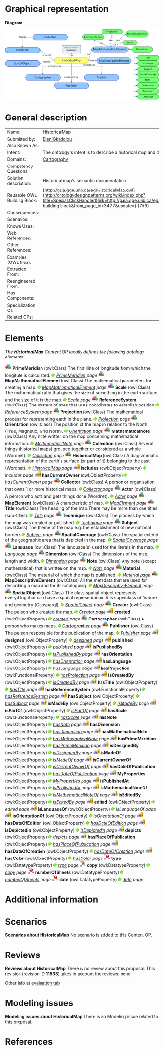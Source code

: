 #  Graphical representation


__Diagram__




[![Image:HistoricalMap.jpg](./HistoricalMap.jpg)](../Image/HistoricalMap.jpg.md "Image:HistoricalMap.jpg")




#  General description




|  |  |
| --- | --- |
|  Name: |  HistoricalMap |
|  Submitted by: | [EleniGkadolou](../User/EleniGkadolou.md "User:EleniGkadolou") |
|  Also Known As: |  |
|  Intent: |  The ontology's intent is to describe a historical map and its attributes. |
|  Domains: | [Cartography](../Community/Cartography.md "Community:Cartography") |
|  Competency Questions: |  |
|  Solution description: |  Historical map's semantic documentation |
|  Reusable OWL Building Block: | [http://gaia.gge.unb.ca/eg/HistoricalMap.owl](http://ontologydesignpatterns.org/wiki/index.php?title=Special:ClickHandler&link=http://gaia.gge.unb.ca/eg/HistoricalMap.owl&message=OWL building block&from_page_id=3477&update=) (759) |
|  Consequences: |  |
|  Scenarios: |  |
|  Known Uses: |  |
|  Web References: |  |
|  Other References: |  |
|  Examples (OWL files): |  |
|  Extracted From: |  |
|  Reengineered From: |  |
|  Has Components: |  |
|  Specialization Of: |  |
|  Related CPs: |  |


  




#  Elements


_The __HistoricalMap__ Content OP locally defines the following ontology elements:_



[![Class](./20px-Class.gif)](../Image/Class.gif.md "Class") __PrimeMeridian__ (owl:Class) The first lline of longitude from which the longitute is calculated. 
 [![](./11px-ArrowRight.gif)](../Image/ArrowRight.gif.md "ArrowRight.gif") _[PrimeMeridian](./HistoricalMap/hasPrimeMeridian.md "Submissions:HistoricalMap/PrimeMeridian") page_
[![Class](./20px-Class.gif)](../Image/Class.gif.md "Class") __MapMathematicalElement__ (owl:Class) The mathematical parameters for creating a map. 
 [![](./11px-ArrowRight.gif)](../Image/ArrowRight.gif.md "ArrowRight.gif") _[MapMathematicalElement](./HistoricalMap/MapMathematicalElement.md "Submissions:HistoricalMap/MapMathematicalElement") page_
[![Class](./20px-Class.gif)](../Image/Class.gif.md "Class") __Scale__ (owl:Class) The mathematical ratio that gives the size of something in the earth surface and the size of it in the map. 
 [![](./11px-ArrowRight.gif)](../Image/ArrowRight.gif.md "ArrowRight.gif") _[Scale](./HistoricalMap/hasScale.md "Submissions:HistoricalMap/Scale") page_
[![Class](./20px-Class.gif)](../Image/Class.gif.md "Class") __ReferenceSystem__ (owl:Class) The system of axes that uses coordinates to establish position 
 [![](./11px-ArrowRight.gif)](../Image/ArrowRight.gif.md "ArrowRight.gif") _[ReferenceSystem](./HistoricalMap/hasReferenceSystem.md "Submissions:HistoricalMap/ReferenceSystem") page_
[![Class](./20px-Class.gif)](../Image/Class.gif.md "Class") __Projection__ (owl:Class) The mathematical process for representing earth in the plane. 
 [![](./11px-ArrowRight.gif)](../Image/ArrowRight.gif.md "ArrowRight.gif") _[Projection](./HistoricalMap/hasProjection.md "Submissions:HistoricalMap/Projection") page_
[![Class](./20px-Class.gif)](../Image/Class.gif.md "Class") __Orientation__ (owl:Class) The position of the map in relation to the North (True, Magnetic, Grid North). 
 [![](./11px-ArrowRight.gif)](../Image/ArrowRight.gif.md "ArrowRight.gif") _[Orientation](./HistoricalMap/hasOrientation.md "Submissions:HistoricalMap/Orientation") page_
[![Class](./20px-Class.gif)](../Image/Class.gif.md "Class") __MathematicalNote__ (owl:Class) Any note written on the map concerning mathematical information. 
 [![](./11px-ArrowRight.gif)](../Image/ArrowRight.gif.md "ArrowRight.gif") _[MathematicalNote](./HistoricalMap/hasMathematicalNote.md "Submissions:HistoricalMap/MathematicalNote") page_
[![Class](./20px-Class.gif)](../Image/Class.gif.md "Class") __Collection__ (owl:Class) Several things (historical maps) grouped together or considered as a whole (Wordnet). 
 [![](./11px-ArrowRight.gif)](../Image/ArrowRight.gif.md "ArrowRight.gif") _[Collection](../Collection/Collection.md "Submissions:HistoricalMap/Collection") page_
[![Class](./20px-Class.gif)](../Image/Class.gif.md "Class") __HistoricalMap__ (owl:Class) A diagrammatic representation of the earth's surface (or part of it) belonging to the past (Wordnet). 
 [![](./11px-ArrowRight.gif)](../Image/ArrowRight.gif.md "ArrowRight.gif") _[HistoricalMap](./HistoricalMap.md "Submissions:HistoricalMap/HistoricalMap") page_
[![ObjectProperty](./20px-ObjectProperty.gif)](../Image/ObjectProperty.gif.md "ObjectProperty") __includes__ (owl:ObjectProperty) 
 [![](./11px-ArrowRight.gif)](../Image/ArrowRight.gif.md "ArrowRight.gif") _[includes](./Experience_&_Observation/includes.md "Submissions:HistoricalMap/includes") page_
[![ObjectProperty](./20px-ObjectProperty.gif)](../Image/ObjectProperty.gif.md "ObjectProperty") __hasCurrentOwner__ (owl:ObjectProperty) 
 [![](./11px-ArrowRight.gif)](../Image/ArrowRight.gif.md "ArrowRight.gif") _[hasCurrentOwner](./HistoricalMap/hasCurrentOwner.md "Submissions:HistoricalMap/hasCurrentOwner") page_
[![Class](./20px-Class.gif)](../Image/Class.gif.md "Class") __Collector__ (owl:Class) A person or organisation that owns 1 or more historical maps. 
 [![](./11px-ArrowRight.gif)](../Image/ArrowRight.gif.md "ArrowRight.gif") _[Collector](./HistoricalMap/Collector.md "Submissions:HistoricalMap/Collector") page_
[![Class](./20px-Class.gif)](../Image/Class.gif.md "Class") __Actor__ (owl:Class) A person who acts and gets things done (Wordnet). 
 [![](./11px-ArrowRight.gif)](../Image/ArrowRight.gif.md "ArrowRight.gif") _[Actor](./HistoricalMap/Actor.md "Submissions:HistoricalMap/Actor") page_
[![Class](./20px-Class.gif)](../Image/Class.gif.md "Class") __MapElement__ (owl:Class) A characteristic of map. 
 [![](./11px-ArrowRight.gif)](../Image/ArrowRight.gif.md "ArrowRight.gif") _[MapElement](./HistoricalMap/MapElement.md "Submissions:HistoricalMap/MapElement") page_
[![Class](./20px-Class.gif)](../Image/Class.gif.md "Class") __Title__ (owl:Class) The heading of the map.There may be more than one titles (sub-titles). 
 [![](./11px-ArrowRight.gif)](../Image/ArrowRight.gif.md "ArrowRight.gif") _[Title](./HistoricalMap/hasTitle.md "Submissions:HistoricalMap/Title") page_
[![Class](./20px-Class.gif)](../Image/Class.gif.md "Class") __Technique__ (owl:Class) The process by which the map was created or published. 
 [![](./11px-ArrowRight.gif)](../Image/ArrowRight.gif.md "ArrowRight.gif") _[Technique](./HistoricalMap/Technique.md "Submissions:HistoricalMap/Technique") page_
[![Class](./20px-Class.gif)](../Image/Class.gif.md "Class") __Subject__ (owl:Class) The theme of the map e.g. the establishment of new national borders 
 [![](./11px-ArrowRight.gif)](../Image/ArrowRight.gif.md "ArrowRight.gif") _[Subject](./HistoricalMap/hasSubject.md "Submissions:HistoricalMap/Subject") page_
[![Class](./20px-Class.gif)](../Image/Class.gif.md "Class") __SpatialCoverage__ (owl:Class) The spatial extend of the geographic area that is depicted in the map. 
 [![](./11px-ArrowRight.gif)](../Image/ArrowRight.gif.md "ArrowRight.gif") _[SpatialCoverage](./HistoricalMap/SpatialCoverage.md "Submissions:HistoricalMap/SpatialCoverage") page_
[![Class](./20px-Class.gif)](../Image/Class.gif.md "Class") __Language__ (owl:Class) The language(s) used for the literals in the map. 
 [![](./11px-ArrowRight.gif)](../Image/ArrowRight.gif.md "ArrowRight.gif") _[Language](./HistoricalMap/hasLanguage.md "Submissions:HistoricalMap/Language") page_
[![Class](./20px-Class.gif)](../Image/Class.gif.md "Class") __Dimension__ (owl:Class) The dimensions of the map, length and width. 
 [![](./11px-ArrowRight.gif)](../Image/ArrowRight.gif.md "ArrowRight.gif") _[Dimension](./HistoricalMap/Dimension.md "Submissions:HistoricalMap/Dimension") page_
[![Class](./20px-Class.gif)](../Image/Class.gif.md "Class") __Note__ (owl:Class) Any note (except mathematical) that is written on the map. 
 [![](./11px-ArrowRight.gif)](../Image/ArrowRight.gif.md "ArrowRight.gif") _[Note](./AOS_AGROVOC_Concept_Server_fundation_ontology_model/hasScopeNote.md "Submissions:HistoricalMap/Note") page_
[![Class](./20px-Class.gif)](../Image/Class.gif.md "Class") __Material__ (owl:Class) The material of which the map is published. 
 [![](./11px-ArrowRight.gif)](../Image/ArrowRight.gif.md "ArrowRight.gif") _[Material](./HistoricalMap/Material.md "Submissions:HistoricalMap/Material") page_
[![Class](./20px-Class.gif)](../Image/Class.gif.md "Class") __MapDescriptiveElement__ (owl:Class) All the metadata that are used for describing a map and for its cataloguing. 
 [![](./11px-ArrowRight.gif)](../Image/ArrowRight.gif.md "ArrowRight.gif") _[MapDescriptiveElement](./HistoricalMap/MapDescriptiveElement.md "Submissions:HistoricalMap/MapDescriptiveElement") page_
[![Class](./20px-Class.gif)](../Image/Class.gif.md "Class") __SpatialObject__ (owl:Class) The class spatial-object represents everything that can have a spatial representation. It is superclass of feature and geometry (Geosparql). 
 [![](./11px-ArrowRight.gif)](../Image/ArrowRight.gif.md "ArrowRight.gif") _[SpatialObject](./HistoricalMap/SpatialObject.md "Submissions:HistoricalMap/SpatialObject") page_
[![Class](./20px-Class.gif)](../Image/Class.gif.md "Class") __Creator__ (owl:Class) The person who created the map. 
 [![](./11px-ArrowRight.gif)](../Image/ArrowRight.gif.md "ArrowRight.gif") _[Creator](./Born_Digital_Archives/Creator.md "Submissions:HistoricalMap/Creator") page_
[![ObjectProperty](./20px-ObjectProperty.gif)](../Image/ObjectProperty.gif.md "ObjectProperty") __created__ (owl:ObjectProperty) 
 [![](./11px-ArrowRight.gif)](../Image/ArrowRight.gif.md "ArrowRight.gif") _[created](./HistoricalMap/created.md "Submissions:HistoricalMap/created") page_
[![Class](./20px-Class.gif)](../Image/Class.gif.md "Class") __Cartographer__ (owl:Class) A person who makes maps. 
 [![](./11px-ArrowRight.gif)](../Image/ArrowRight.gif.md "ArrowRight.gif") _[Cartographer](./HistoricalMap/Cartographer.md "Submissions:HistoricalMap/Cartographer") page_
[![Class](./20px-Class.gif)](../Image/Class.gif.md "Class") __Publisher__ (owl:Class) The person responsible for the publication of the map. 
 [![](./11px-ArrowRight.gif)](../Image/ArrowRight.gif.md "ArrowRight.gif") _[Publisher](./HistoricalMap/Publisher.md "Submissions:HistoricalMap/Publisher") page_
[![ObjectProperty](./20px-ObjectProperty.gif)](../Image/ObjectProperty.gif.md "ObjectProperty") __designed__ (owl:ObjectProperty) 
 [![](./11px-ArrowRight.gif)](../Image/ArrowRight.gif.md "ArrowRight.gif") _[designed](./HistoricalMap/designed.md "Submissions:HistoricalMap/designed") page_
[![ObjectProperty](./20px-ObjectProperty.gif)](../Image/ObjectProperty.gif.md "ObjectProperty") __published__ (owl:ObjectProperty) 
 [![](./11px-ArrowRight.gif)](../Image/ArrowRight.gif.md "ArrowRight.gif") _[published](./HistoricalMap/published.md "Submissions:HistoricalMap/published") page_
[![ObjectProperty](./20px-ObjectProperty.gif)](../Image/ObjectProperty.gif.md "ObjectProperty") __isPublishedBy__ (owl:ObjectProperty) 
 [![](./11px-ArrowRight.gif)](../Image/ArrowRight.gif.md "ArrowRight.gif") _[isPublishedBy](./HistoricalMap/isPublishedBy.md "Submissions:HistoricalMap/isPublishedBy") page_
[![ObjectProperty](./20px-ObjectProperty.gif)](../Image/ObjectProperty.gif.md "ObjectProperty") __hasOrientation__ (owl:ObjectProperty) 
 [![](./11px-ArrowRight.gif)](../Image/ArrowRight.gif.md "ArrowRight.gif") _[hasOrientation](./HistoricalMap/hasOrientation.md "Submissions:HistoricalMap/hasOrientation") page_
[![ObjectProperty](./20px-ObjectProperty.gif)](../Image/ObjectProperty.gif.md "ObjectProperty") __hasLanguage__ (owl:ObjectProperty) 
 [![](./11px-ArrowRight.gif)](../Image/ArrowRight.gif.md "ArrowRight.gif") _[hasLanguage](./HistoricalMap/hasLanguage.md "Submissions:HistoricalMap/hasLanguage") page_
[![ObjectProperty](./20px-ObjectProperty.gif)](../Image/ObjectProperty.gif.md "ObjectProperty") __hasProjection__ (owl:FunctionalProperty) 
 [![](./11px-ArrowRight.gif)](../Image/ArrowRight.gif.md "ArrowRight.gif") _[hasProjection](./HistoricalMap/hasProjection.md "Submissions:HistoricalMap/hasProjection") page_
[![ObjectProperty](./20px-ObjectProperty.gif)](../Image/ObjectProperty.gif.md "ObjectProperty") __isCreatedBy__ (owl:ObjectProperty) 
 [![](./11px-ArrowRight.gif)](../Image/ArrowRight.gif.md "ArrowRight.gif") _[isCreatedBy](./HistoricalMap/isCreatedBy.md "Submissions:HistoricalMap/isCreatedBy") page_
[![ObjectProperty](./20px-ObjectProperty.gif)](../Image/ObjectProperty.gif.md "ObjectProperty") __hasTitle__ (owl:ObjectProperty) 
 [![](./11px-ArrowRight.gif)](../Image/ArrowRight.gif.md "ArrowRight.gif") _[hasTitle](./HistoricalMap/hasTitle.md "Submissions:HistoricalMap/hasTitle") page_
[![ObjectProperty](./20px-ObjectProperty.gif)](../Image/ObjectProperty.gif.md "ObjectProperty") __hasReferenceSystem__ (owl:FunctionalProperty) 
 [![](./11px-ArrowRight.gif)](../Image/ArrowRight.gif.md "ArrowRight.gif") _[hasReferenceSystem](./HistoricalMap/hasReferenceSystem.md "Submissions:HistoricalMap/hasReferenceSystem") page_
[![ObjectProperty](./20px-ObjectProperty.gif)](../Image/ObjectProperty.gif.md "ObjectProperty") __hasSubject__ (owl:ObjectProperty) 
 [![](./11px-ArrowRight.gif)](../Image/ArrowRight.gif.md "ArrowRight.gif") _[hasSubject](./HistoricalMap/hasSubject.md "Submissions:HistoricalMap/hasSubject") page_
[![ObjectProperty](./20px-ObjectProperty.gif)](../Image/ObjectProperty.gif.md "ObjectProperty") __isMadeBy__ (owl:ObjectProperty) 
 [![](./11px-ArrowRight.gif)](../Image/ArrowRight.gif.md "ArrowRight.gif") _[isMadeBy](./HistoricalMap/isMadeBy.md "Submissions:HistoricalMap/isMadeBy") page_
[![ObjectProperty](./20px-ObjectProperty.gif)](../Image/ObjectProperty.gif.md "ObjectProperty") __isPartOf__ (owl:ObjectProperty) 
 [![](./11px-ArrowRight.gif)](../Image/ArrowRight.gif.md "ArrowRight.gif") _[isPartOf](./An_Ontology_Design_Pattern_for_Activity_Reasoning/isPartOf.md "Submissions:HistoricalMap/isPartOf") page_
[![ObjectProperty](./20px-ObjectProperty.gif)](../Image/ObjectProperty.gif.md "ObjectProperty") __hasScale__ (owl:FunctionalProperty) 
 [![](./11px-ArrowRight.gif)](../Image/ArrowRight.gif.md "ArrowRight.gif") _[hasScale](./HistoricalMap/hasScale.md "Submissions:HistoricalMap/hasScale") page_
[![ObjectProperty](./20px-ObjectProperty.gif)](../Image/ObjectProperty.gif.md "ObjectProperty") __hasNote__ (owl:ObjectProperty) 
 [![](./11px-ArrowRight.gif)](../Image/ArrowRight.gif.md "ArrowRight.gif") _[hasNote](./HistoricalMap/hasNote.md "Submissions:HistoricalMap/hasNote") page_
[![ObjectProperty](./20px-ObjectProperty.gif)](../Image/ObjectProperty.gif.md "ObjectProperty") __hasDimension__ (owl:ObjectProperty) 
 [![](./11px-ArrowRight.gif)](../Image/ArrowRight.gif.md "ArrowRight.gif") _[hasDimension](./HistoricalMap/hasDimension.md "Submissions:HistoricalMap/hasDimension") page_
[![ObjectProperty](./20px-ObjectProperty.gif)](../Image/ObjectProperty.gif.md "ObjectProperty") __hasMathematicalNote__ (owl:ObjectProperty) 
 [![](./11px-ArrowRight.gif)](../Image/ArrowRight.gif.md "ArrowRight.gif") _[hasMathematicalNote](./HistoricalMap/hasMathematicalNote.md "Submissions:HistoricalMap/hasMathematicalNote") page_
[![ObjectProperty](./20px-ObjectProperty.gif)](../Image/ObjectProperty.gif.md "ObjectProperty") __hasPrimeMeridian__ (owl:ObjectProperty) 
 [![](./11px-ArrowRight.gif)](../Image/ArrowRight.gif.md "ArrowRight.gif") _[hasPrimeMeridian](./HistoricalMap/hasPrimeMeridian.md "Submissions:HistoricalMap/hasPrimeMeridian") page_
[![ObjectProperty](./20px-ObjectProperty.gif)](../Image/ObjectProperty.gif.md "ObjectProperty") __isDesignedBy__ (owl:ObjectProperty) 
 [![](./11px-ArrowRight.gif)](../Image/ArrowRight.gif.md "ArrowRight.gif") _[isDesignedBy](./HistoricalMap/isDesignedBy.md "Submissions:HistoricalMap/isDesignedBy") page_
[![ObjectProperty](./20px-ObjectProperty.gif)](../Image/ObjectProperty.gif.md "ObjectProperty") __isMadeOf__ (owl:ObjectProperty) 
 [![](./11px-ArrowRight.gif)](../Image/ArrowRight.gif.md "ArrowRight.gif") _[isMadeOf](./HistoricalMap/isMadeOf.md "Submissions:HistoricalMap/isMadeOf") page_
[![ObjectProperty](./20px-ObjectProperty.gif)](../Image/ObjectProperty.gif.md "ObjectProperty") __isCurrentOwnerOf__ (owl:ObjectProperty) 
 [![](./11px-ArrowRight.gif)](../Image/ArrowRight.gif.md "ArrowRight.gif") _[isCurrentOwnerOf](./HistoricalMap/isCurrentOwnerOf.md "Submissions:HistoricalMap/isCurrentOwnerOf") page_
[![ObjectProperty](./20px-ObjectProperty.gif)](../Image/ObjectProperty.gif.md "ObjectProperty") __hasDateOfPublication__ (owl:ObjectProperty) 
 [![](./11px-ArrowRight.gif)](../Image/ArrowRight.gif.md "ArrowRight.gif") _[hasDateOfPublication](./HistoricalMap/hasDateOfPublication.md "Submissions:HistoricalMap/hasDateOfPublication") page_
[![ObjectProperty](./20px-ObjectProperty.gif)](../Image/ObjectProperty.gif.md "ObjectProperty") __MyProperties__ (owl:ObjectProperty) 
 [![](./11px-ArrowRight.gif)](../Image/ArrowRight.gif.md "ArrowRight.gif") _[MyProperties](./HistoricalMap/MyProperties.md "Submissions:HistoricalMap/MyProperties") page_
[![ObjectProperty](./20px-ObjectProperty.gif)](../Image/ObjectProperty.gif.md "ObjectProperty") __isPublishedAt__ (owl:ObjectProperty) 
 [![](./11px-ArrowRight.gif)](../Image/ArrowRight.gif.md "ArrowRight.gif") _[isPublishedAt](./HistoricalMap/isPublishedAt.md "Submissions:HistoricalMap/isPublishedAt") page_
[![ObjectProperty](./20px-ObjectProperty.gif)](../Image/ObjectProperty.gif.md "ObjectProperty") __isMathematicalNoteOf__ (owl:ObjectProperty) 
 [![](./11px-ArrowRight.gif)](../Image/ArrowRight.gif.md "ArrowRight.gif") _[isMathematicalNoteOf](./HistoricalMap/isMathematicalNoteOf.md "Submissions:HistoricalMap/isMathematicalNoteOf") page_
[![ObjectProperty](./20px-ObjectProperty.gif)](../Image/ObjectProperty.gif.md "ObjectProperty") __isEditedBy__ (owl:ObjectProperty) 
 [![](./11px-ArrowRight.gif)](../Image/ArrowRight.gif.md "ArrowRight.gif") _[isEditedBy](./HistoricalMap/isEditedBy.md "Submissions:HistoricalMap/isEditedBy") page_
[![ObjectProperty](./20px-ObjectProperty.gif)](../Image/ObjectProperty.gif.md "ObjectProperty") __edited__ (owl:ObjectProperty) 
 [![](./11px-ArrowRight.gif)](../Image/ArrowRight.gif.md "ArrowRight.gif") _[edited](./HistoricalMap/edited.md "Submissions:HistoricalMap/edited") page_
[![ObjectProperty](./20px-ObjectProperty.gif)](../Image/ObjectProperty.gif.md "ObjectProperty") __isLanguageOf__ (owl:ObjectProperty) 
 [![](./11px-ArrowRight.gif)](../Image/ArrowRight.gif.md "ArrowRight.gif") _[isLanguageOf](./HistoricalMap/isLanguageOf.md "Submissions:HistoricalMap/isLanguageOf") page_
[![ObjectProperty](./20px-ObjectProperty.gif)](../Image/ObjectProperty.gif.md "ObjectProperty") __isOrientationOf__ (owl:ObjectProperty) 
 [![](./11px-ArrowRight.gif)](../Image/ArrowRight.gif.md "ArrowRight.gif") _[isOrientationOf](./HistoricalMap/isOrientationOf.md "Submissions:HistoricalMap/isOrientationOf") page_
[![ObjectProperty](./20px-ObjectProperty.gif)](../Image/ObjectProperty.gif.md "ObjectProperty") __hasDateOfEdition__ (owl:ObjectProperty) 
 [![](./11px-ArrowRight.gif)](../Image/ArrowRight.gif.md "ArrowRight.gif") _[hasDateOfEdition](./HistoricalMap/hasDateOfEdition.md "Submissions:HistoricalMap/hasDateOfEdition") page_
[![ObjectProperty](./20px-ObjectProperty.gif)](../Image/ObjectProperty.gif.md "ObjectProperty") __isDepictedIn__ (owl:ObjectProperty) 
 [![](./11px-ArrowRight.gif)](../Image/ArrowRight.gif.md "ArrowRight.gif") _[isDepictedIn](./HistoricalMap/isDepictedIn.md "Submissions:HistoricalMap/isDepictedIn") page_
[![ObjectProperty](./20px-ObjectProperty.gif)](../Image/ObjectProperty.gif.md "ObjectProperty") __depicts__ (owl:ObjectProperty) 
 [![](./11px-ArrowRight.gif)](../Image/ArrowRight.gif.md "ArrowRight.gif") _[depicts](./HistoricalMap/depicts.md "Submissions:HistoricalMap/depicts") page_
[![ObjectProperty](./20px-ObjectProperty.gif)](../Image/ObjectProperty.gif.md "ObjectProperty") __hasPlaceOfPublication__ (owl:ObjectProperty) 
 [![](./11px-ArrowRight.gif)](../Image/ArrowRight.gif.md "ArrowRight.gif") _[hasPlaceOfPublication](./HistoricalMap/hasPlaceOfPublication.md "Submissions:HistoricalMap/hasPlaceOfPublication") page_
[![ObjectProperty](./20px-ObjectProperty.gif)](../Image/ObjectProperty.gif.md "ObjectProperty") __hasDateOfCreation__ (owl:ObjectProperty) 
 [![](./11px-ArrowRight.gif)](../Image/ArrowRight.gif.md "ArrowRight.gif") _[hasDateOfCreation](./HistoricalMap/hasDateOfCreation.md "Submissions:HistoricalMap/hasDateOfCreation") page_
[![ObjectProperty](./20px-ObjectProperty.gif)](../Image/ObjectProperty.gif.md "ObjectProperty") __hasColor__ (owl:ObjectProperty) 
 [![](./11px-ArrowRight.gif)](../Image/ArrowRight.gif.md "ArrowRight.gif") _[hasColor](./HistoricalMap/hasColor.md "Submissions:HistoricalMap/hasColor") page_
[![DatatypeProperty](./20px-DatatypeProperty.gif)](../Image/DatatypeProperty.gif.md "DatatypeProperty") __type__ (owl:DatatypeProperty) 
 [![](./11px-ArrowRight.gif)](../Image/ArrowRight.gif.md "ArrowRight.gif") _[type](../Class_by_attribute_type/Class_by_attribute_type.md "Submissions:HistoricalMap/type") page_
[![DatatypeProperty](./20px-DatatypeProperty.gif)](../Image/DatatypeProperty.gif.md "DatatypeProperty") __copy__ (owl:DatatypeProperty) 
 [![](./11px-ArrowRight.gif)](../Image/ArrowRight.gif.md "ArrowRight.gif") _[copy](./HistoricalMap/copy.md "Submissions:HistoricalMap/copy") page_
[![DatatypeProperty](./20px-DatatypeProperty.gif)](../Image/DatatypeProperty.gif.md "DatatypeProperty") __numberOfSheets__ (owl:DatatypeProperty) 
 [![](./11px-ArrowRight.gif)](../Image/ArrowRight.gif.md "ArrowRight.gif") _[numberOfSheets](./HistoricalMap/numberOfSheets.md "Submissions:HistoricalMap/numberOfSheets") page_
[![DatatypeProperty](./20px-DatatypeProperty.gif)](../Image/DatatypeProperty.gif.md "DatatypeProperty") __date__ (owl:DatatypeProperty) 
 [![](./11px-ArrowRight.gif)](../Image/ArrowRight.gif.md "ArrowRight.gif") _[date](./HistoricalMap/date.md "Submissions:HistoricalMap/date") page_
#  Additional information


#  Scenarios



__Scenarios about HistoricalMap__
No scenario is added to this Content OP.




#  Reviews



__Reviews about HistoricalMap__
There is no review about this proposal.
This revision (revision ID __11533__) takes in account the reviews: none


Other info at [evaluation tab](http://ontologydesignpatterns.org/wiki/index.php?title=Submissions:HistoricalMap&action=evaluation "http://ontologydesignpatterns.org/wiki/index.php?title=Submissions:HistoricalMap&action=evaluation")




  




#  Modeling issues



__Modeling issues about HistoricalMap__
There is no Modeling issue related to this proposal.




  




#  References